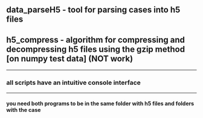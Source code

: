 ## data_parseH5 - tool for parsing cases into h5 files

## h5_compress - algorithm for compressing and decompressing h5 files using the gzip method [on numpy test data] (NOT work)


-------------------------------------

### all scripts have an intuitive console interface

-------------------------------------


#### you need both programs to be in the same folder with h5 files and folders with the case

